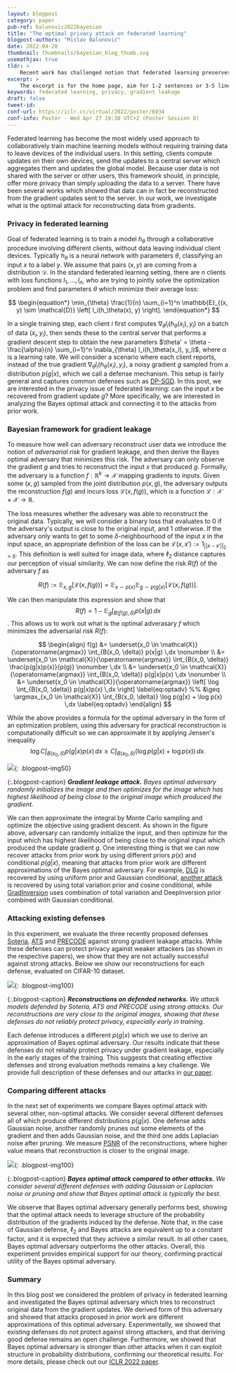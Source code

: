 ```yaml
---
layout: blogpost
category: paper
pub-ref: balunovic2022bayesian
title: "The optimal privacy attack on federated learning"
blogpost-authors: "Mislav Balunović" 
date: 2022-04-20
thumbnail: thumbnails/bayesian_blog_thumb.svg
usemathjax: true
tldr: >
    Recent work has challenged notion that federated learning preserves data privacy by showing that various attacks can reconstruct original data from gradient updates. In this post, we investigate what is the optimal reconstruction attack and we show how it connects to previously proposed attacks. Furthermore, we also show that most of the existing defenses are not effective against strong attacks. Our findings indicate that the construction of effective defenses and their evaluation remains an open problem.
excerpt: >
    The excerpt is for the home page, aim for 1-2 sentences or 3-5 lines on the homepage. LCIFR is a method for training fair representations with provable certificates of individual fairness.
keywords: federated learning, privacy, gradient leakage
draft: false 
tweet-id:
conf-url: https://iclr.cc/virtual/2022/poster/6934
conf-info: Poster - Wed Apr 27 19:30 UTC+2 (Poster Session 8)
---
```


Federated learning has become the most widely used approach to collaboratively train machine learning models without requiring training data to leave devices of the individual users.
In this setting, clients compute updates on their own devices, send the updates to a central server which aggregates them and updates the global model. Because user data is not shared with the server or other users, this framework should, in principle, offer more privacy than simply uploading the data to a server.
There have been several works which showed that data can in fact be reconstructed from the gradient updates sent to the server.
In our work, we investigate what is the optimal attack for reconstructing data from gradients.

### Privacy in federated learning

Goal of federated learning is to train a model $h_\theta$ through a collaborative procedure involving different clients, without data leaving individual client devices.
Typically $h_\theta$ is a neural network with parameters $\theta$, classifying an input $x$ to a label $y$.
We assume that pairs $(x, y)$ are coming from a distribution $\mathcal{D}$.
In the standard federated learning setting, there are $n$ clients with loss functions $l_1, ..., l_n$, who are trying to jointly solve the optimization problem and find parameters $\theta$ which minimize their average loss:

$$
\begin{equation*}
  \min_{\theta} \frac{1}{n} \sum_{i=1}^n \mathbb{E}_{(x, y) \sim \mathcal{D}} \left[ l_i(h_\theta(x), y) \right].
\end{equation*}
$$

In a single training step, each client $i$ first computes $\nabla_{\theta} l_i(h_\theta(x_i), y_i)$ on a batch of data $(x_i, y_i)$, then sends these to the central server that performs a gradient descent step to obtain the new parameters $\theta' = \theta - \frac{\alpha}{n} \sum_{i=1}^n \nabla_{\theta} l_i(h_\theta(x_i), y_i)$, where $\alpha$ is a learning rate.
We will consider a scenario where each client reports, instead of the true gradient $\nabla_{\theta} l_i(h_\theta(x_i), y_i)$, a noisy gradient $g$ sampled from a distribution $p(g|x)$, which we call a defense mechanism.
This setup is fairly general and captures common defenses such as [DP-SGD](https://arxiv.org/abs/1607.00133).
In this post, we are interested in the privacy issue of federated learning: can the input $x$ be recovered from gradient update $g$?
More specifically, we are interested in analyzing the Bayes optimal attack and connecting it to the attacks from prior work.


### Bayesian framework for gradient leakage

To measure how well can adversary reconstruct user data we introduce the notion of *adversarial risk* for gradient leakage, and then derive the Bayes optimal adversary that minimizes this risk.
The adversary can only observe the gradient $g$ and tries to reconstruct the input $x$ that produced $g$.
Formally, the adversary is a function $f: \mathbb{R}^k \rightarrow \mathcal{X}$ mapping gradients to inputs.
Given some $(x, g)$ sampled from the joint distribution $p(x, g)$, the adversary outputs the reconstruction $f(g)$ and incurs loss $\mathcal{L}(x, f(g))$, which is a function $\mathcal{L}: \mathcal{X} \times \mathcal{X} \rightarrow \mathbb{R}$.


The loss measures whether the advesary was able to reconstruct the original data.
Typically, we will consider a binary loss that evaluates to 0 if the adversary's output is close to the original input, and 1 otherwise.
If the adversary only wants to get to some $\delta$-neighbourhood of the input $x$ in the input space, an appropriate definition of the loss can be $\mathcal{L}(x, x') := 1_{||x - x'||_2 > \delta}$.
This definition is well suited for image data, where $\ell_2$ distance captures our perception of visual similarity.
We can now define the risk $R(f)$ of the adversary $f$ as

$$
\begin{equation}
    R(f) := \mathbb{E}_{x, g} \left[ \mathcal{L}(x, f(g)) \right] = \mathbb{E}_{x \sim p(x)} \mathbb{E}_{g \sim p(g|x)} \left[ \mathcal{L}(x, f(g)) \right].
\end{equation}
$$

We can then manipulate this expression and show that $$R(f) = 1 - \mathbb{E}_g \int_{B(f(g), \delta)} p(x|g) \,dx$$.
This allows us to work out what is the optimal adverasary $f$ which minimizes the adversarial risk $R(f)$:

$$
\begin{align}
    f(g) &= \underset{x_0 \in \mathcal{X}}{\operatorname{argmax}}  \int_{B(x_0, \delta)} p(x|g) \,dx \nonumber \\
        &= \underset{x_0 \in \mathcal{X}}{\operatorname{argmax}} \int_{B(x_0, \delta)} \frac{p(g|x)p(x)}{p(g)} \nonumber \,dx \\
        &= \underset{x_0 \in \mathcal{X}}{\operatorname{argmax}} \int_{B(x_0, \delta)} p(g|x)p(x) \,dx \nonumber \\
        &= \underset{x_0 \in \mathcal{X}}{\operatorname{argmax}} \left[ \log \int_{B(x_0, \delta)} p(g|x)p(x) \,dx \right] \label{eq:optadv}
        %% &\geq \argmax_{x_0 \in \mathcal{X}} \int_{B(x_0, \delta)} \log p(g|x) + \log p(x) \,dx \label{eq:optadv}
\end{align}
$$

While the above provides a formula for the optimal adversary in the form of an optimization problem, using this adversary for practical reconstruction is computationally difficult 
so we can approximate it by applying Jensen's inequality $$
  \log C \int_{B(x_0, \delta)} p(g|x)p(x) \,dx \geq C \int_{B(x_0, \delta)} (\log p(g|x) + \log p(x)) \,dx.
$$


![](/assets/blog/bayesian/bayes_attack.png){: .blogpost-img50}

{:.blogpost-caption}
***Gradient leakage attack.** Bayes optimal adversary randomly initializes the image and then optimizes for the image which has highest likelihood of being close to the original image which produced the gradient.*

We can then approximate the integral by Monte Carlo sampling and optimize the objective using gradient descent.
As shown in the figure above, adversary can randomly initialize the input, and then optimize for the input which has highest likelihood of being close to the original input which produced the update gradient $g$.
One interesting thing is that we can now recover attacks from prior work by using different priors $p(x)$ and conditional $p(g|x)$, meaning that attacks from prior work are different approximations of the Bayes optimal adversary. For example, [DLG](https://arxiv.org/abs/1906.08935) is recovered by using uniform prior and Gaussian conditional, [another attack](https://arxiv.org/abs/2003.14053) is recovered by using total variation prior and cosine conditional, while [GradInversion](https://arxiv.org/abs/2104.07586) uses combination of total variation and DeepInversion prior combined with Gaussian conditional.

### Attacking existing defenses

In this experiment, we evaluate the three recently proposed defenses [Soteria](https://openaccess.thecvf.com/content/CVPR2021/papers/Sun_Soteria_Provable_Defense_Against_Privacy_Leakage_in_Federated_Learning_From_CVPR_2021_paper.pdf), [ATS](https://arxiv.org/abs/2011.12505) and [PRECODE](https://arxiv.org/abs/2108.04725) against strong gradient leakage attacks.
While these defenses can protect privacy against weaker attackers (as shown in the respective papers), we show that they are not actually successful against strong attacks.
Below we show our reconstructions for each defense, evaluated on CIFAR-10 dataset.

![](/assets/blog/bayesian/img_reconstructions.png){: .blogpost-img100}


{:.blogpost-caption}
***Reconstructions on defended networks.** We attack models defended by Soteria, ATS and PRECODE using strong attacks. Our reconstructions are very close to the original images, showing that these defenses do not reliably protect privacy, especially early in training.*

Each defense introduces a different $p(g|x)$ which we use to derive an approximation of Bayes optimal adversary.
Our results indicate that these defenses do not reliably protect privacy under gradient leakage, especially in the early stages of the training.
This suggests that creating effective defenses and strong evaluation methods remains a key challenge.
We provide full description of these defenses and our attacks in [our paper](https://arxiv.org/abs/2111.04706).


### Comparing different attacks

In the next set of experiments we compare Bayes optimal attack with several other, non-optimal attacks.
We consider several different defenses all of which produce different distributions $p(g|x)$.
One defense adds Gaussian noise, another randomly prunes out some elements of the gradient and then adds Gaussian noise, and the third one adds Laplacian noise after pruning.
We measure [PSNR](https://en.wikipedia.org/wiki/Peak_signal-to-noise_ratio) of the reconstructions, where higher value means that reconstruction is closer to the original image.

![](/assets/blog/bayesian/attacks_barplot.png){: .blogpost-img100}

{:.blogpost-caption}
***Bayes optimal attack compared to other attacks.** We consider several different defenses with adding Gaussian or Laplacian noise or pruning and show that Bayes optimal attack is typically the best.*

We observe that Bayes optimal adversary generally performs best, showing that the optimal attack needs to leverage structure of the probability distribution of the gradients induced by the defense.
Note that, in the case of Gaussian defense, $\ell_2$ and Bayes attacks are equivalent up to a constant factor, and it is expected that they achieve a similar result.
In all other cases, Bayes optimal adversary outperforms the other attacks.
Overall, this experiment provides empirical support for our theory, confirming practical utility of the Bayes optimal adversary.

### Summary

In this blog post we considered the problem of privacy in federated learning and investigated the Bayes optimal adversary which tries to reconstruct original data from the gradient updates.
We derived form of this adversary and showed that attacks proposed in prior work are different approximations of this optimal adversary.
Experimentally, we showed that existing defenses do not protect against strong attackers, and that deriving good defense remains an open challenge.
Furthermore, we showed that Bayes optimal adversary is stronger than other attacks when it can exploit structure in probability distributions, confirming our theoretical results.
For more details, please check out our [ICLR 2022 paper](https://arxiv.org/abs/2111.04706).
